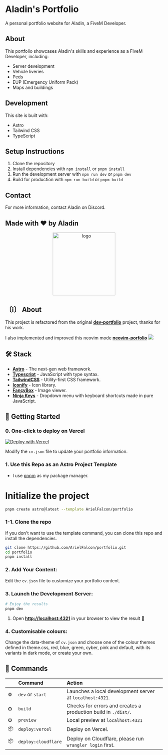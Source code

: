 # Aladin's Portfolio

A personal portfolio website for Aladin, a FiveM Developer.

## About

This portfolio showcases Aladin's skills and experience as a FiveM Developer, including:
- Server development
- Vehicle liveries
- Peds
- EUP (Emergency Uniform Pack)
- Maps and buildings

## Development

This site is built with:
- Astro
- Tailwind CSS
- TypeScript

## Setup Instructions

1. Clone the repository
2. Install dependencies with `npm install` or `pnpm install`
3. Run the development server with `npm run dev` or `pnpm dev`
4. Build for production with `npm run build` or `pnpm build`

## Contact

For more information, contact Aladin on Discord.

## Made with ❤️ by Aladin

<p align = "center">
    <img src="public/astro-vim.png" alt="logo" width="200"/>
</p>

## 〔ℹ〕 About

This project is refactored from the original [**dev-portfolio**](https://github.com/Smilesharks/dev-portfolio) project, thanks for his work.

I also implemented and improved this neovim mode [**neovim-porfolio**](https://github.com/albertoperdomo2/astro-vim)
![](public/demo.gif)

## 🛠️ Stack

- [**Astro**](https://astro.build/) - The next-gen web framework.
- [**Typescript**](https://www.typescriptlang.org/) - JavaScript with type syntax.
- [**TailwindCSS**](https://tailwindcss.com/) - Utility-first CSS framework.
- [**Iconify**](https://iconify.design/) - Icon library.
- [**FancyBox**](https://fancyapps.com/fancybox/3/) - Image viewer.
- [**Ninja Keys**](https://github.com/ssleptsov/ninja-keys) - Dropdown menu with keyboard shortcuts made in pure JavaScript.

## 🚀 Getting Started

### 0. One-click to deploy on Vercel
[![Deploy with Vercel](https://vercel.com/button)](https://vercel.com/new/clone?repository-url=https://github.com/ArielFalcon/portfolio&project-name=portfolio&repository-name=portfolio)

Modify the `cv.json` file to update your portfolio information.

### 1. Use this Repo as an Astro Project Template 

- I use [pnpm](https://pnpm.io/installation) as my package manager.

# Initialize the project
```bash
pnpm create astro@latest --template ArielFalcon/portfolio
```

### 1-1. Clone the repo
If you don't want to use the template command, you can clone this repo and install the dependencies.

```bash
git clone https://github.com/ArielFalcon/portfolio.git
cd portfolio
pnpm install
```

### 2. Add Your Content:

Edit the `cv.json` file to customize your portfolio content.

### 3. Launch the Development Server:

```bash
# Enjoy the results
pnpm dev
```
1. Open [**http://localhost:4321**](http://localhost:4321/) in your browser to view the result 🚀

### 4. Customisable colours:
Change the data-theme of `cv.json` and choose one of the colour themes defined in theme.css, red, blue, green, cyber, pink and default, with its variants in dark mode, or create your own.

## 🧞 Commands

|     | Command         | Action                                                                       |
| :-- | :-------------- | :--------------------------------------------------------------------------- |
| ⚙️  | `dev` or `start` | Launches a local development server at `localhost:4321`.                   |
| ⚙️  | `build`         | Checks for errors and creates a production build in `./dist/`. |
| ⚙️  | `preview`       | Local preview at `localhost:4321`                                       |
| 📦  | `deploy:vercel`         | Deploy on Vercel.                           |
| 📦 | `deploy:cloudflare`       | Deploy on Cloudflare, please run `wrangler login` first.                                           |
